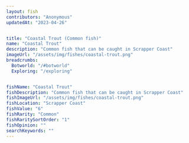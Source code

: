 ```yaml
---
layout: fish
contributors: "Anonymous"
updatedAt: "2023-04-26"


title: "Coastal Trout (Common fish)"
name: "Coastal Trout"
description: "Common fish that can be caught in Scrapper Coast"
imageUrl: "/assets/img/fishes/coastal-trout.png"
breadcrumbs:
  Botworld: "/#botworld"
  Exploring: "/exploring"


fishName: "Coastal Trout"
fishDescription: "Common fish that can be caught in Scrapper Coast"
fishImageUrl: "/assets/img/fishes/coastal-trout.png"
fishLocation: "Scrapper Coast"
fishValue: "6"
fishRarity: "Common"
fishRaritySortOrder: "1"
fishOpinion: ""
searchKeywords: ""
---
```


